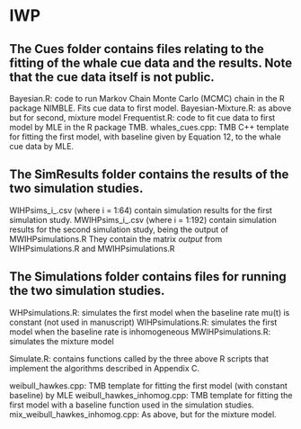 # IWP

## The Cues folder contains files relating to the fitting of the whale cue data and the results. Note that the cue data itself is not public.


Bayesian.R: code to run Markov Chain Monte Carlo (MCMC) chain in the R package NIMBLE. Fits cue data to first model.
Bayesian-Mixture.R: as above but for second, mixture model
Frequentist.R: code to fit cue data to first model by MLE in the R package TMB.
whales_cues.cpp: TMB C++ template for fitting the first model, with baseline given by Equation 12, to the whale cue data by MLE.


## The SimResults folder contains the results of the two simulation studies.

WIHPsims_i_.csv (where i = 1:64) contain simulation results for the first simulation study. 
MWIHPsims_i_.csv (where i = 1:192) contain simulation results for the second simulation study, being the output of MWIHPsimulations.R 
They contain the  matrix *output* from WIHPsimulations.R and MWIHPsimulations.R


## The Simulations folder contains files for running the two simulation studies.

WHPsimulations.R: simulates the first model when the baseline rate mu(t) is constant (not used in manuscript)
WIHPsimulations.R: simulates the first model when the baseline rate is inhomogeneous
MWIHPsimulations.R: simulates the mixture model

Simulate.R: contains functions called by the three above R scripts that implement the algorithms described in Appendix C. 

weibull_hawkes.cpp: TMB template for fitting the first model (with constant baseline) by MLE
weibull_hawkes_inhomog.cpp: TMB template for fitting the first model with a baseline function used in the simulation studies. 
mix_weibull_hawkes_inhomog.cpp: As above, but for the mixture model.